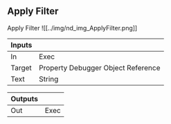 ## Apply Filter
Apply Filter
![[../img/nd_img_ApplyFilter.png]]

|Inputs||
|--|--|
| In | Exec |
| Target | Property Debugger Object Reference |
| Text | String |

|Outputs||
|--|--|
| Out | Exec |
